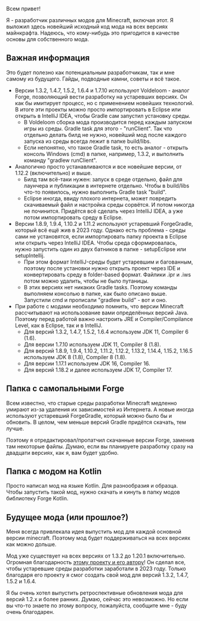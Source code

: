 Всем привет!

Я - разработчик различных модов для Minecraft, включая этот. Я выложил здесь новейший исходный код мода на всех версиях майнкрафта. Надеюсь, что кому-нибудь это пригодится в качестве основы для собственного мода.

<h2> Важная информация </h2>

Это будет полезно как потенциальным разработчикам, так и мне самому из будущего. Гайды, подводные камни, советы и всё такое.

* Версии 1.3.2, 1.4.7, 1.5.2, 1.6.4 и 1.7.10 используют Voldeloom - аналог Forge, позволяющий вести разработку на устаревших версиях. Он как бы имитирует процесс, но с применением новейших технологий. В итоге эти проекты можно просто импортировать в Eclipse или открыть в IntelliJ IDEA, чтобы Gradle сам запустил установку среды.
  * В Voldeloom сборка мода производится перед каждым запуском игры из среды. Gradle task для этого - "runClient". Так что отдельно делать билд не нужно, новейший мод после каждого запуска из среды всегда лежит в папке build/libs.
  * Если непонятно, что такое Gradle task, то есть аналог - открыть консоль Windows (cmd) в папке, например, 1.3.2, и выполнить команду "gradlew runClient".
* Аналогично просто устанавливаются и все новейшие версии, от 1.12.2 (включительно) и выше.
  * Билд там всё-таки нужен: запуск в среде отдельно, файл для лаунчера и публикации в интернете отдельно. Чтобы в build/libs что-то появилось, нужно выполнить Gradle task "build".
  * Eclipse иногда, ввиду плохого интернета, может повредить скачиваемый файл и настройка среды сорвётся. И потом никогда не починится. Придётся всё сделать через IntelliJ IDEA, а уже потом импортировать среду в Eclipse.
* Версии 1.8.9, 1.9.4, 1.10.2 и 1.11.2 используют устаревший ForgeGradle, который всё ещё жив в 2023 году. Однако есть проблема - среды сами не установятся, если импортировать папку проекта в Eclipse или открыть через IntelliJ IDEA. Чтобы среда сформировалась, нужно запустить один из двух батников в папке - setupEclipse или setupIntellij.
  * При этом формат IntelliJ-среды будет устаревшим и багованным, поэтому после установки нужно открыть проект через IDE и конвертировать среду в folder-based формат. Файлики .ipr и .iws потом можно удалить, чтобы не было путаницы.
  * В этих версиях нет никаких Gradle tasks. Поэтому команды выполняем консолью в папке, как было описано выше. Запустили cmd и прописали "gradlew build" - вот и оно.
* При работе с модами необходимо помнить, что версии Minecraft рассчитывают на использование вами определённых версий Java. Поэтому перед работой важно настроить JRE и Compiler/Compilance Level, как в Eclipse, так и в IntelliJ.
  * Для версий 1.3.2, 1.4.7, 1.5.2, 1.6.4 используем JDK 11, Compiler 6 (1.6).
  * Для версии 1.7.10 используем JDK 11, Compiler 8 (1.8).
  * Для версий 1.8.9, 1.9.4, 1.10.2, 1.11.2, 1.12.2, 1.13.2, 1.14.4, 1.15.2, 1.16.5 используем JDK 8 (1.8), Compiler 8 (1.8).
  * Для версии 1.17.1 используем JDK 16, Compiler 16. 
  * Для версий 1.18.2 и далее используем JDK 17, Compiler 17.

<h2> Папка с самопальными Forge </h2>
Всем известно, что старые среды разработки Minecraft медленно умирают из-за удаления их зависимостей из Интернета. А новые иногда используют устаревший ForgeGradle, который можно было бы и обновить. В целом, чем меньше версий Gradle придётся скачать, тем лучше.

Поэтому я отредактировал/пропатчил скачанные версии Forge, заменив там некоторые файлы. Думаю, если вы планируете разработку сразу на двадцати версиях, как я, вам будет удобно.

<h2> Папка с модом на Kotlin </h2>

Просто написал мод на языке Kotlin. Для разнообразия и образца. Чтобы запустить такой мод, нужно скачать и кинуть в папку модов библиотеку Forge Kotlin.

<h2> Будущее мода (или прошлое?) </h2>

Меня всегда привлекала идея выпустить мод для каждой основной версии minecraft. Поэтому мод будет поддерживаться на всех версиях как можно дольше.

Мод уже существует на всех версиях от 1.3.2 до 1.20.1 включительно. Огромная благодарность [этому проекту и его автору](https://github.com/CrackedPolishedBlackstoneBricksMC/voldeloom)! Он сделал все, чтобы устаревшие среды разработки заработали в 2023 году. Только благодаря его проекту я смог создать свой мод для версий 1.3.2, 1.4.7, 1.5.2 и 1.6.4.

Я бы очень хотел выпустить ретроспективные обновления мода для версий 1.2.x и более ранних. Думаю, сейчас это невозможно. Но если вы что-то знаете по этому вопросу, пожалуйста, сообщите мне - буду очень благодарен.
